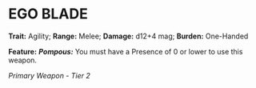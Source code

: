 # EGO BLADE

**Trait:** Agility; **Range:** Melee; **Damage:** d12+4 mag; **Burden:** One-Handed

**Feature:** ***Pompous:*** You must have a Presence of 0 or lower to use this weapon.

*Primary Weapon - Tier 2*